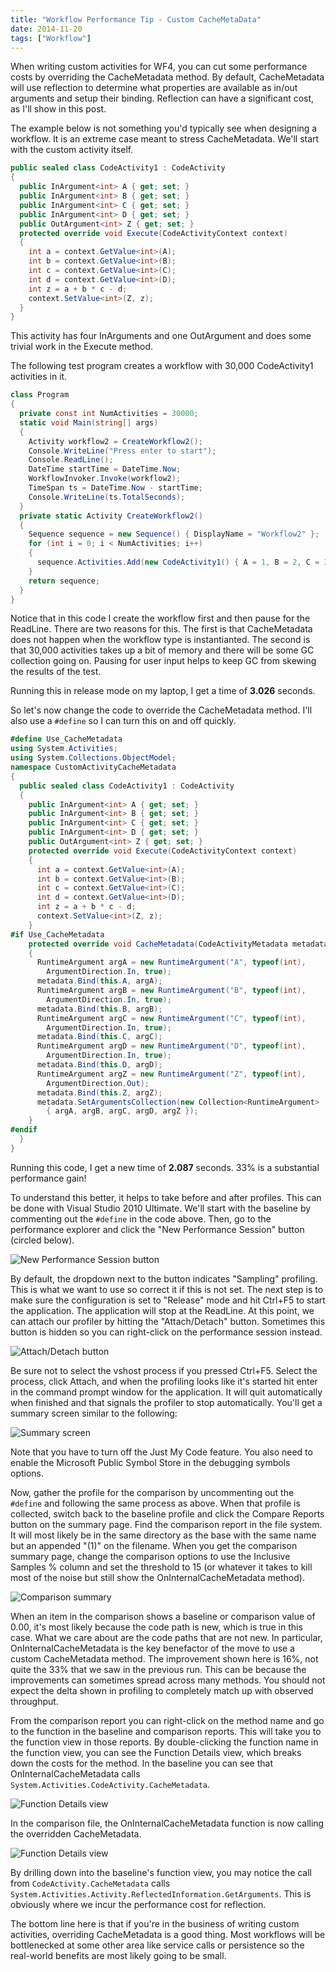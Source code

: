 ```yaml
---
title: "Workflow Performance Tip - Custom CacheMetaData"
date: 2014-11-20
tags: ["Workflow"]
---
```


When writing custom activities for WF4, you can cut some performance costs by overriding the CacheMetadata method. By default, CacheMetadata will use reflection to determine what properties are available as in/out arguments and setup their binding. Reflection can have a significant cost, as I'll show in this post.

<!--more-->

The example below is not something you'd typically see when designing a workflow. It is an extreme case meant to stress CacheMetadata. We'll start with the custom activity itself.

```csharp
public sealed class CodeActivity1 : CodeActivity
{
  public InArgument<int> A { get; set; }
  public InArgument<int> B { get; set; }
  public InArgument<int> C { get; set; }
  public InArgument<int> D { get; set; }
  public OutArgument<int> Z { get; set; }
  protected override void Execute(CodeActivityContext context)
  {
    int a = context.GetValue<int>(A);
    int b = context.GetValue<int>(B);
    int c = context.GetValue<int>(C);
    int d = context.GetValue<int>(D);
    int z = a + b * c - d;
    context.SetValue<int>(Z, z);
  }
}
```

This activity has four InArguments and one OutArgument and does some trivial work in the Execute method.

The following test program creates a workflow with 30,000 CodeActivity1 activities in it.

```csharp
class Program
{
  private const int NumActivities = 30000;
  static void Main(string[] args)
  {
    Activity workflow2 = CreateWorkflow2();
    Console.WriteLine("Press enter to start");
    Console.ReadLine();
    DateTime startTime = DateTime.Now;
    WorkflowInvoker.Invoke(workflow2);
    TimeSpan ts = DateTime.Now - startTime;
    Console.WriteLine(ts.TotalSeconds);
  }
  private static Activity CreateWorkflow2()
  {
    Sequence sequence = new Sequence() { DisplayName = "Workflow2" };
    for (int i = 0; i < NumActivities; i++)
    {
      sequence.Activities.Add(new CodeActivity1() { A = 1, B = 2, C = 3, D = 4 });
    }
    return sequence;
  }
}
```

Notice that in this code I create the workflow first and then pause for the ReadLine. There are two reasons for this. The first is that CacheMetadata does not happen when the workflow type is instantianted. The second is that 30,000 activities takes up a bit of memory and there will be some GC collection going on. Pausing for user input helps to keep GC from skewing the results of the test.

Running this in release mode on my laptop, I get a time of **3.026** seconds.

So let's now change the code to override the CacheMetadata method. I'll also use a `#define` so I can turn this on and off quickly.

```csharp
#define Use_CacheMetadata
using System.Activities;
using System.Collections.ObjectModel;
namespace CustomActivityCacheMetadata
{
  public sealed class CodeActivity1 : CodeActivity
  {
    public InArgument<int> A { get; set; }
    public InArgument<int> B { get; set; }
    public InArgument<int> C { get; set; }
    public InArgument<int> D { get; set; }
    public OutArgument<int> Z { get; set; }
    protected override void Execute(CodeActivityContext context)
    {
      int a = context.GetValue<int>(A);
      int b = context.GetValue<int>(B);
      int c = context.GetValue<int>(C);
      int d = context.GetValue<int>(D);
      int z = a + b * c - d;
      context.SetValue<int>(Z, z);
    }
#if Use_CacheMetadata
    protected override void CacheMetadata(CodeActivityMetadata metadata)
    {
      RuntimeArgument argA = new RuntimeArgument("A", typeof(int), 
        ArgumentDirection.In, true);
      metadata.Bind(this.A, argA);
      RuntimeArgument argB = new RuntimeArgument("B", typeof(int), 
        ArgumentDirection.In, true);
      metadata.Bind(this.B, argB);
      RuntimeArgument argC = new RuntimeArgument("C", typeof(int), 
        ArgumentDirection.In, true);
      metadata.Bind(this.C, argC);
      RuntimeArgument argD = new RuntimeArgument("D", typeof(int), 
        ArgumentDirection.In, true);
      metadata.Bind(this.D, argD);
      RuntimeArgument argZ = new RuntimeArgument("Z", typeof(int), 
        ArgumentDirection.Out);
      metadata.Bind(this.Z, argZ);
      metadata.SetArgumentsCollection(new Collection<RuntimeArgument> 
        { argA, argB, argC, argD, argZ });
    }
#endif
  }
}
```

Running this code, I get a new time of **2.087** seconds. 33% is a substantial performance gain!

To understand this better, it helps to take before and after profiles. This can be done with Visual Studio 2010 Ultimate. We'll start with the baseline by commenting out the `#define` in the code above. Then, go to the performance explorer and click the "New Performance Session" button (circled below).

![New Performance Session button](/img/1425_CacheMetadata1.png "New Performance Session button")

By default, the dropdown next to the button indicates "Sampling" profiling. This is what we want to use so correct it if this is not set. The next step is to make sure the configuration is set to "Release" mode and hit Ctrl+F5 to start the application. The application will stop at the ReadLine. At this point, we can attach our profiler by hitting the "Attach/Detach" button. Sometimes this button is hidden so you can right-click on the performance session instead.

![Attach/Detach button](/img/8640_CacheMetadata2.png "Attach/Detach button")

Be sure not to select the vshost process if you pressed Ctrl+F5. Select the process, click Attach, and when the profiling looks like it's started hit enter in the command prompt window for the application. It will quit automatically when finished and that signals the profiler to stop automatically. You'll get a summary screen similar to the following:

![Summary screen](/img/6303_CacheMetadata3.png "Summary screen")

Note that you have to turn off the Just My Code feature. You also need to enable the Microsoft Public Symbol Store in the debugging symbols options.

Now, gather the profile for the comparison by uncommenting out the `#define` and following the same process as above. When that profile is collected, switch back to the baseline profile and click the Compare Reports button on the summary page. Find the comparison report in the file system. It will most likely be in the same directory as the base with the same name but an appended "(1)" on the filename. When you get the comparison summary page, change the comparison options to use the Inclusive Samples % column and set the threshold to 15 (or whatever it takes to kill most of the noise but still show the OnInternalCacheMetadata method).

![Comparison summary](/img/3225_CacheMetadata4.png "Comparison summary")

When an item in the comparison shows a baseline or comparison value of 0.00, it's most likely because the code path is new, which is true in this case. What we care about are the code paths that are not new. In particular, OnInternalCacheMetadata is the key benefactor of the move to use a custom CacheMetadata method. The improvement shown here is 16%, not quite the 33% that we saw in the previous run. This can be because the improvements can sometimes spread across many methods. You should not expect the delta shown in profiling to completely match up with observed throughput.

From the comparison report you can right-click on the method name and go to the function in the baseline and comparison reports. This will take you to the function view in those reports. By double-clicking the function name in the function view, you can see the Function Details view, which breaks down the costs for the method. In the baseline you can see that OnInternalCacheMetadata calls `System.Activities.CodeActivity.CacheMetadata`.

![Function Details view](/img/8831_CacheMetadata5.png "Function Details view")

In the comparison file, the OnInternalCacheMetadata function is now calling the overridden CacheMetadata.

![Function Details view](/img/5545_CacheMetadata6.png "Function Details view")

By drilling down into the baseline's function view, you may notice the call from `CodeActivity.CacheMetadata` calls `System.Activities.Activity.ReflectedInformation.GetArguments`. This is obviously where we incur the performance cost for reflection.

The bottom line here is that if you're in the business of writing custom activities, overriding CacheMetadata is a good thing. Most workflows will be bottlenecked at some other area like service calls or persistence so the real-world benefits are most likely going to be small.
